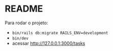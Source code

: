 # README

Para rodar o projeto: 
- `bin/rails db:migrate RAILS_ENV=development`
- `bin/dev`
- acessar http://127.0.0.1:3000/tasks
